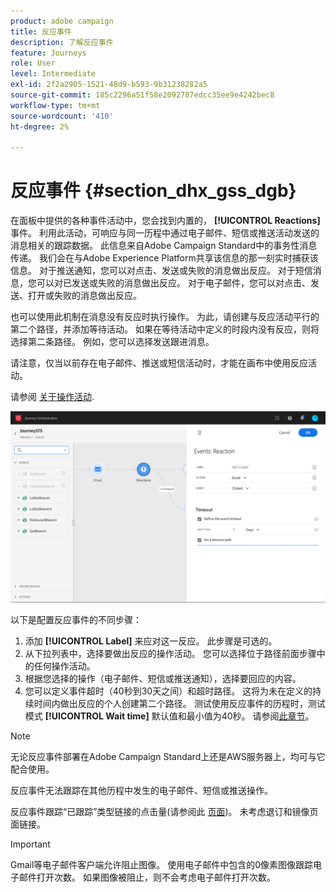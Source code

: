 ```yaml
---
product: adobe campaign
title: 反应事件
description: 了解反应事件
feature: Journeys
role: User
level: Intermediate
exl-id: 2f2a2905-1521-48d9-b593-9b31238282a5
source-git-commit: 185c2296a51f58e2092787edcc35ee9e4242bec8
workflow-type: tm+mt
source-wordcount: '410'
ht-degree: 2%

---
```


# 反应事件 {#section_dhx_gss_dgb}

在面板中提供的各种事件活动中，您会找到内置的， **[!UICONTROL Reactions]** 事件。 利用此活动，可响应与同一历程中通过电子邮件、短信或推送活动发送的消息相关的跟踪数据。 此信息来自Adobe Campaign Standard中的事务性消息传递。 我们会在与Adobe Experience Platform共享该信息的那一刻实时捕获该信息。 对于推送通知，您可以对点击、发送或失败的消息做出反应。 对于短信消息，您可以对已发送或失败的消息做出反应。 对于电子邮件，您可以对点击、发送、打开或失败的消息做出反应。

也可以使用此机制在消息没有反应时执行操作。 为此，请创建与反应活动平行的第二个路径，并添加等待活动。 如果在等待活动中定义的时段内没有反应，则将选择第二条路径。 例如，您可以选择发送跟进消息。

请注意，仅当以前存在电子邮件、推送或短信活动时，才能在画布中使用反应活动。

请参阅 [关于操作活动](../building-journeys/about-action-activities.md).

![](../assets/journey45.png)

以下是配置反应事件的不同步骤：

1. 添加 **[!UICONTROL Label]** 来应对这一反应。 此步骤是可选的。
1. 从下拉列表中，选择要做出反应的操作活动。 您可以选择位于路径前面步骤中的任何操作活动。
1. 根据您选择的操作（电子邮件、短信或推送通知），选择要回应的内容。
1. 您可以定义事件超时（40秒到30天之间）和超时路径。 这将为未在定义的持续时间内做出反应的个人创建第二个路径。 测试使用反应事件的历程时，测试模式 **[!UICONTROL Wait time]** 默认值和最小值为40秒。 请参阅[此章节](../building-journeys/testing-the-journey.md)。

>[!NOTE]
>
>无论反应事件部署在Adobe Campaign Standard上还是AWS服务器上，均可与它配合使用。
>
>反应事件无法跟踪在其他历程中发生的电子邮件、短信或推送操作。
>
>反应事件跟踪“已跟踪”类型链接的点击量(请参阅此 [页面](https://experienceleague.adobe.com/docs/campaign-standard/using/designing-content/links.html#about-tracked-urls))。 未考虑退订和镜像页面链接。

>[!IMPORTANT]
>
>Gmail等电子邮件客户端允许阻止图像。 使用电子邮件中包含的0像素图像跟踪电子邮件打开次数。 如果图像被阻止，则不会考虑电子邮件打开次数。
